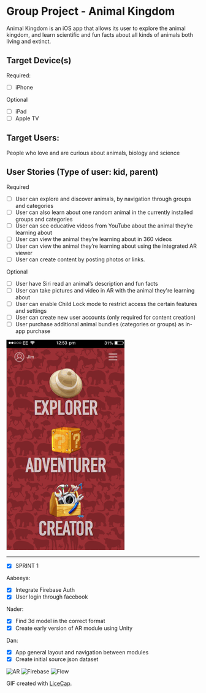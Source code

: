 # Group Project - Animal Kingdom

Animal Kingdom is an iOS app that allows its user to explore the animal kingdom, and learn scientific and fun facts about all kinds of animals both living and extinct.

## Target Device(s)

Required:
- [ ] iPhone

Optional
- [ ] iPad
- [ ] Apple TV

## Target Users:

People who love and are curious about animals, biology and science

## User Stories (Type of user: kid, parent)

Required
- [ ] User can explore and discover animals, by navigation through groups and categories
- [ ] User can also learn about one random animal in the currently installed groups and categories
- [ ] User can see educative videos from YouTube about the animal they’re learning about
- [ ] User can view the animal they’re learning about in 360 videos
- [ ] User can view the animal they’re learning about using the integrated AR viewer
- [ ] User can create content by posting photos or links.

Optional
- [ ] User have Siri read an animal’s description and fun facts
- [ ] User can take pictures and video in AR with the animal they're learning about
- [ ] User can enable Child Lock mode to restrict access the certain features and settings
- [ ] User can create new user accounts (only required for content creation)
- [ ] User purchase additional animal bundles (categories or groups) as in-app purchase

<img src='https://github.com/CPAnimalKingdom/AnimalKingdom/raw/master/Wireframe-and-design/10%20-%20Design%20Demo.gif' title='Video Walkthrough' width='' alt='Video Walkthrough' />

---

- [x] SPRINT 1

Aabeeya:
- [x] Integrate Firebase Auth
- [x] User login through facebook

Nader:
- [x] Find 3d model in the correct format
- [x] Create early version of AR module using Unity

Dan:
- [x] App general layout and navigation between modules
- [x] Create initial source json dataset

<img src='https://raw.githubusercontent.com/CPAnimalKingdom/AnimalKingdom/master/Wireframe-and-design/Sprint_1/ar.gif' title='AR' width='' alt='AR' />
<img src='https://raw.githubusercontent.com/CPAnimalKingdom/AnimalKingdom/master/Wireframe-and-design/Sprint_1/ar.gif' title='Firebase Walkthrough' width='' alt='Firebase' />
<img src='https://raw.githubusercontent.com/CPAnimalKingdom/AnimalKingdom/master/Wireframe-and-design/Sprint_1/ar.gif' title='Flow' width='' alt='Flow' />

GIF created with [LiceCap](http://www.cockos.com/licecap/).

